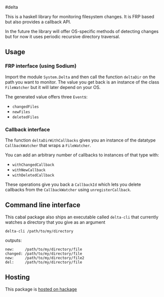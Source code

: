 #delta

This is a haskell library for monitoring filesystem changes. It is FRP based
but also provides a callback API.

In the future the library will offer OS-specific methods of detecting changes
but for now it uses periodic recursive directory traversal.

## Usage

### FRP interface (using Sodium)
Import the module ```System.Delta``` and then call the function ```deltaDir```
on the path you want to monitor. The value you get back is an instance of the
class ```FileWatcher``` but it will later depend on your OS.

The generated value offers three ```Event```s:

* ```changedFiles```
* ```newFiles```
* ```deletedFiles```

### Callback interface

The function ```deltaDirWithCallbacks``` gives you an instance of the
datatype ```CallbackWatcher``` that wraps a ```FileWatcher```.

You can add an arbitrary number of callbacks to instances of that type with:

* ```withChangedCallback```
* ```withNewCallback```
* ```withDeletedCallback```

These operations give you back a ```CallbackId``` which lets you delete
callbacks from the ```CallbackWatcher``` using ```unregisterCallback```.

## Command line interface

This cabal package also ships an executable called ```delta-cli``` that currently
watches a directory that you give as an argument

    delta-cli /path/to/my/directory

outputs:

    new:     /path/to/my/directory/file
    changed: /path/to/my/directory/file
    new:     /path/to/my/directory/file2
    del:     /path/to/my/directory/file

## Hosting

This package is [hosted on hackage](http://hackage.haskell.org/package/delta)
